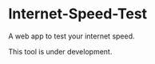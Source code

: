 # Internet-Speed-Test
<p>A web app to test your internet speed.</p>
<p>This tool is under development.</p>
